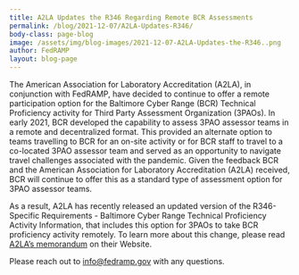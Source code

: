```yaml
---
title: A2LA Updates the R346 Regarding Remote BCR Assessments 
permalink: /blog/2021-12-07/A2LA-Updates-R346/
body-class: page-blog
image: /assets/img/blog-images/2021-12-07-A2LA-Updates-the-R346..png
author: FedRAMP
layout: blog-page
---
```


The American Association for Laboratory Accreditation (A2LA), in conjunction with FedRAMP, have decided to continue to offer a remote participation option for the Baltimore Cyber Range (BCR) Technical Proficiency activity for Third Party Assessment Organization (3PAOs). In early 2021, BCR developed the capability to assess 3PAO assessor teams in a remote and decentralized format. This provided an alternate option to teams travelling to BCR for an on-site activity or for BCR staff to travel to a co-located 3PAO assessor team and served as an opportunity to navigate travel challenges associated with the pandemic. Given the feedback BCR and the American Association for Laboratory Accreditation (A2LA) received, BCR will continue to offer this as a standard type of assessment option for 3PAO assessor teams.

As a result, A2LA has recently released an updated version of the R346-Specific Requirements - Baltimore Cyber Range Technical Proficiency Activity Information, that includes this option for 3PAOs to take BCR proficiency activity remotely. To learn more about this change, please read [A2LA’s memorandum](https://a2la.org/new-release-update-r346-baltimore-cyber-range-requirements/) on their Website.

Please reach out to [info@fedramp.gov](mailto:info@fedramp.gov) with any questions.
